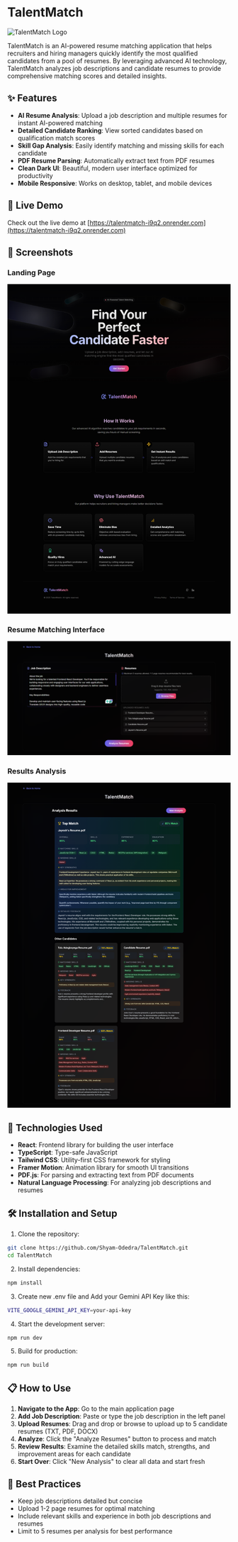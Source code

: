 # TalentMatch

![TalentMatch Logo](https://img.shields.io/badge/TalentMatch-AI%20Resume%20Matching-indigo)

TalentMatch is an AI-powered resume matching application that helps recruiters and hiring managers quickly identify the most qualified candidates from a pool of resumes. By leveraging advanced AI technology, TalentMatch analyzes job descriptions and candidate resumes to provide comprehensive matching scores and detailed insights.

## ✨ Features

- **AI Resume Analysis**: Upload a job description and multiple resumes for instant AI-powered matching
- **Detailed Candidate Ranking**: View sorted candidates based on qualification match scores
- **Skill Gap Analysis**: Easily identify matching and missing skills for each candidate
- **PDF Resume Parsing**: Automatically extract text from PDF resumes
- **Clean Dark UI**: Beautiful, modern user interface optimized for productivity
- **Mobile Responsive**: Works on desktop, tablet, and mobile devices

## 🚀 Live Demo

Check out the live demo at [https://talentmatch-i9q2.onrender.com](https://talentmatch-i9q2.onrender.com)

## 📸 Screenshots

### Landing Page
![Landing Page](screenshots/landing-page.png)

### Resume Matching Interface
![Resume Matcher](screenshots/resume-matcher-page.png)

### Results Analysis
![Results Analysis](screenshots/results-page.png)

## 🔧 Technologies Used

- **React**: Frontend library for building the user interface
- **TypeScript**: Type-safe JavaScript
- **Tailwind CSS**: Utility-first CSS framework for styling
- **Framer Motion**: Animation library for smooth UI transitions
- **PDF.js**: For parsing and extracting text from PDF documents
- **Natural Language Processing**: For analyzing job descriptions and resumes

## 🛠️ Installation and Setup

1. Clone the repository:
```bash
git clone https://github.com/Shyam-Odedra/TalentMatch.git
cd TalentMatch
```

2. Install dependencies:
```bash
npm install
```

3. Create new .env file and Add your Gemini API Key like this:
```bash
VITE_GOOGLE_GEMINI_API_KEY=your-api-key
```

4. Start the development server:
```bash
npm run dev
```

5. Build for production:
```bash
npm run build
```

## 📋 How to Use

1. **Navigate to the App**: Go to the main application page
2. **Add Job Description**: Paste or type the job description in the left panel
3. **Upload Resumes**: Drag and drop or browse to upload up to 5 candidate resumes (TXT, PDF, DOCX)
4. **Analyze**: Click the "Analyze Resumes" button to process and match
5. **Review Results**: Examine the detailed skills match, strengths, and improvement areas for each candidate
6. **Start Over**: Click "New Analysis" to clear all data and start fresh

## 🎯 Best Practices

- Keep job descriptions detailed but concise
- Upload 1-2 page resumes for optimal matching
- Include relevant skills and experience in both job descriptions and resumes
- Limit to 5 resumes per analysis for best performance